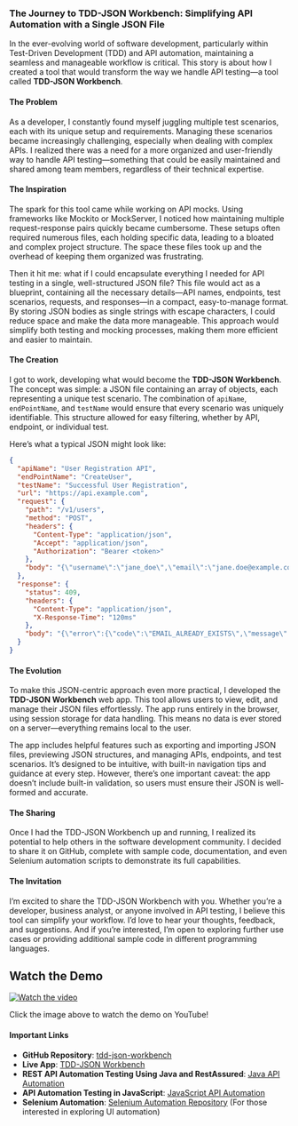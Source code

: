 ### **The Journey to TDD-JSON Workbench: Simplifying API Automation with a Single JSON File**

In the ever-evolving world of software development, particularly within Test-Driven Development (TDD) and API automation, maintaining a seamless and manageable workflow is critical. This story is about how I created a tool that would transform the way we handle API testing—a tool called **TDD-JSON Workbench**.

#### **The Problem**

As a developer, I constantly found myself juggling multiple test scenarios, each with its unique setup and requirements. Managing these scenarios became increasingly challenging, especially when dealing with complex APIs. I realized there was a need for a more organized and user-friendly way to handle API testing—something that could be easily maintained and shared among team members, regardless of their technical expertise.

#### **The Inspiration**

The spark for this tool came while working on API mocks. Using frameworks like Mockito or MockServer, I noticed how maintaining multiple request-response pairs quickly became cumbersome. These setups often required numerous files, each holding specific data, leading to a bloated and complex project structure. The space these files took up and the overhead of keeping them organized was frustrating.

Then it hit me: what if I could encapsulate everything I needed for API testing in a single, well-structured JSON file? This file would act as a blueprint, containing all the necessary details—API names, endpoints, test scenarios, requests, and responses—in a compact, easy-to-manage format. By storing JSON bodies as single strings with escape characters, I could reduce space and make the data more manageable. This approach would simplify both testing and mocking processes, making them more efficient and easier to maintain.

#### **The Creation**

I got to work, developing what would become the **TDD-JSON Workbench**. The concept was simple: a JSON file containing an array of objects, each representing a unique test scenario. The combination of `apiName`, `endPointName`, and `testName` would ensure that every scenario was uniquely identifiable. This structure allowed for easy filtering, whether by API, endpoint, or individual test.

Here’s what a typical JSON might look like:

```json
{
  "apiName": "User Registration API",
  "endPointName": "CreateUser",
  "testName": "Successful User Registration",
  "url": "https://api.example.com",
  "request": {
    "path": "/v1/users",
    "method": "POST",
    "headers": {
      "Content-Type": "application/json",
      "Accept": "application/json",
      "Authorization": "Bearer <token>"
    },
    "body": "{\"username\":\"jane_doe\",\"email\":\"jane.doe@example.com\"}"
  },
  "response": {
    "status": 409,
    "headers": {
      "Content-Type": "application/json",
      "X-Response-Time": "120ms"
    },
    "body": "{\"error\":{\"code\":\"EMAIL_ALREADY_EXISTS\",\"message\":\"Email already registered.\"}}"
  }
}
```

#### **The Evolution**

To make this JSON-centric approach even more practical, I developed the **TDD-JSON Workbench** web app. This tool allows users to view, edit, and manage their JSON files effortlessly. The app runs entirely in the browser, using session storage for data handling. This means no data is ever stored on a server—everything remains local to the user.

The app includes helpful features such as exporting and importing JSON files, previewing JSON structures, and managing APIs, endpoints, and test scenarios. It’s designed to be intuitive, with built-in navigation tips and guidance at every step. However, there’s one important caveat: the app doesn’t include built-in validation, so users must ensure their JSON is well-formed and accurate.

#### **The Sharing**

Once I had the TDD-JSON Workbench up and running, I realized its potential to help others in the software development community. I decided to share it on GitHub, complete with sample code, documentation, and even Selenium automation scripts to demonstrate its full capabilities.

#### **The Invitation**

I’m excited to share the TDD-JSON Workbench with you. Whether you’re a developer, business analyst, or anyone involved in API testing, I believe this tool can simplify your workflow. I’d love to hear your thoughts, feedback, and suggestions. And if you’re interested, I’m open to exploring further use cases or providing additional sample code in different programming languages.

## Watch the Demo

[![Watch the video](https://img.youtube.com/vi/sRSWyrwmBeQ/0.jpg)](https://youtu.be/sRSWyrwmBeQ)

Click the image above to watch the demo on YouTube!


#### **Important Links**

- **GitHub Repository**: [tdd-json-workbench](https://github.com/Prashant0690/tdd-json-workbench)
- **Live App**: [TDD-JSON Workbench](https://prashant0690.github.io/tdd-json-workbench/)
- **REST API Automation Testing Using Java and RestAssured**: [Java API Automation](https://github.com/Prashant0690/tdd-json-workbench/tree/main/use-cases/Automated-API-Testing/java)
- **API Automation Testing in JavaScript**: [JavaScript API Automation](https://github.com/Prashant0690/tdd-json-workbench/tree/main/use-cases/Automated-API-Testing/javaScript)
- **Selenium Automation**: [Selenium Automation Repository](https://github.com/Prashant0690/tdd-json-workbench/tree/main/workbench-selenium-automation) (For those interested in exploring UI automation)
